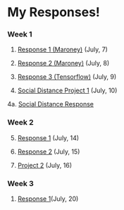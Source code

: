 # My Responses!


### Week 1

1) [Response 1 (Maroney)](https://Sarenaoberoi.github.io/Responses/maroney1) (July, 7)

2) [Response 2 (Maroney)](https://Sarenaoberoi.github.io/Responses/maroney2) (July, 8)

3) [Response 3 (Tensorflow)](https://Sarenaoberoi.github.io/Responses/TF3) (July, 9)

4) [Social Distance Project 1](https://youtu.be/5cCen4sSOXs) (July, 10) 
    
  4a. [Social Distance Response](https://Sarenaoberoi.github.io/Responses/responseproj)


### Week 2
  
5) [Response 1](https://Sarenaoberoi.github.io/Responses/jul14) (July, 14)

6) [Response 2](https://Sarenaoberoi.github.io/Responses/jul15) (July, 15)

7) [Project 2](https://Sarenaoberoi.github.io/Responses/proj2) (July, 16)


### Week 3

1) [Response 1](https://Sarenaoberoi.github.io/Responses/jul20)(July, 20)
